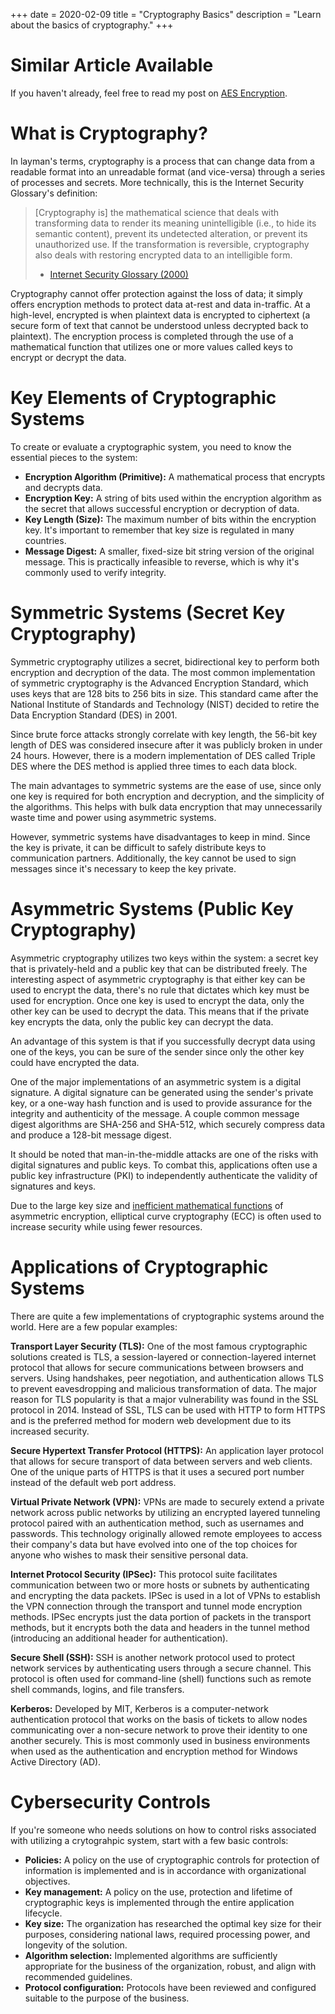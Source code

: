 +++
date = 2020-02-09
title = "Cryptography Basics"
description = "Learn about the basics of cryptography."
+++

# Similar Article Available

If you haven't already, feel free to read my post on [AES
Encryption](/blog/aes-encryption/).

# What is Cryptography?

In layman's terms, cryptography is a process that can change data from
a readable format into an unreadable format (and vice-versa) through a
series of processes and secrets. More technically, this is the Internet
Security Glossary's definition:

> [Cryptography is] the mathematical science that deals with
> transforming data to render its meaning unintelligible (i.e., to hide
> its semantic content), prevent its undetected alteration, or prevent
> its unauthorized use. If the transformation is reversible,
> cryptography also deals with restoring encrypted data to an
> intelligible form.
>
> -   [Internet Security Glossary
>     (2000)](https://tools.ietf.org/html/rfc2828)

Cryptography cannot offer protection against the loss of data; it simply
offers encryption methods to protect data at-rest and data in-traffic.
At a high-level, encrypted is when plaintext data is encrypted to
ciphertext (a secure form of text that cannot be understood unless
decrypted back to plaintext). The encryption process is completed
through the use of a mathematical function that utilizes one or more
values called keys to encrypt or decrypt the data.

# Key Elements of Cryptographic Systems

To create or evaluate a cryptographic system, you need to know the
essential pieces to the system:

-   **Encryption Algorithm (Primitive):** A mathematical process that
    encrypts and decrypts data.
-   **Encryption Key:** A string of bits used within the encryption
    algorithm as the secret that allows successful encryption or
    decryption of data.
-   **Key Length (Size):** The maximum number of bits within the
    encryption key. It's important to remember that key size is
    regulated in many countries.
-   **Message Digest:** A smaller, fixed-size bit string version of the
    original message. This is practically infeasible to reverse, which
    is why it's commonly used to verify integrity.

# Symmetric Systems (Secret Key Cryptography)

Symmetric cryptography utilizes a secret, bidirectional key to perform
both encryption and decryption of the data. The most common
implementation of symmetric cryptography is the Advanced Encryption
Standard, which uses keys that are 128 bits to 256 bits in size. This
standard came after the National Institute of Standards and Technology
(NIST) decided to retire the Data Encryption Standard (DES) in 2001.

Since brute force attacks strongly correlate with key length, the 56-bit
key length of DES was considered insecure after it was publicly broken
in under 24 hours. However, there is a modern implementation of DES
called Triple DES where the DES method is applied three times to each
data block.

The main advantages to symmetric systems are the ease of use, since only
one key is required for both encryption and decryption, and the
simplicity of the algorithms. This helps with bulk data encryption that
may unnecessarily waste time and power using asymmetric systems.

However, symmetric systems have disadvantages to keep in mind. Since the
key is private, it can be difficult to safely distribute keys to
communication partners. Additionally, the key cannot be used to sign
messages since it's necessary to keep the key private.

# Asymmetric Systems (Public Key Cryptography)

Asymmetric cryptography utilizes two keys within the system: a secret
key that is privately-held and a public key that can be distributed
freely. The interesting aspect of asymmetric cryptography is that either
key can be used to encrypt the data, there's no rule that dictates
which key must be used for encryption. Once one key is used to encrypt
the data, only the other key can be used to decrypt the data. This means
that if the private key encrypts the data, only the public key can
decrypt the data.

An advantage of this system is that if you successfully decrypt data
using one of the keys, you can be sure of the sender since only the
other key could have encrypted the data.

One of the major implementations of an asymmetric system is a digital
signature. A digital signature can be generated using the sender's
private key, or a one-way hash function and is used to provide assurance
for the integrity and authenticity of the message. A couple common
message digest algorithms are SHA-256 and SHA-512, which securely
compress data and produce a 128-bit message digest.

It should be noted that man-in-the-middle attacks are one of the risks
with digital signatures and public keys. To combat this, applications
often use a public key infrastructure (PKI) to independently
authenticate the validity of signatures and keys.

Due to the large key size and [inefficient mathematical
functions](https://crypto.stackexchange.com/a/591) of asymmetric
encryption, elliptical curve cryptography (ECC) is often used to
increase security while using fewer resources.

# Applications of Cryptographic Systems

There are quite a few implementations of cryptographic systems around
the world. Here are a few popular examples:

**Transport Layer Security (TLS):** One of the most famous cryptographic
solutions created is TLS, a session-layered or connection-layered
internet protocol that allows for secure communications between browsers
and servers. Using handshakes, peer negotiation, and authentication
allows TLS to prevent eavesdropping and malicious transformation of
data. The major reason for TLS popularity is that a major vulnerability
was found in the SSL protocol in 2014. Instead of SSL, TLS can be used
with HTTP to form HTTPS and is the preferred method for modern web
development due to its increased security.

**Secure Hypertext Transfer Protocol (HTTPS):** An application layer
protocol that allows for secure transport of data between servers and
web clients. One of the unique parts of HTTPS is that it uses a secured
port number instead of the default web port address.

**Virtual Private Network (VPN):** VPNs are made to securely extend a
private network across public networks by utilizing an encrypted layered
tunneling protocol paired with an authentication method, such as
usernames and passwords. This technology originally allowed remote
employees to access their company's data but have evolved into one of
the top choices for anyone who wishes to mask their sensitive personal
data.

**Internet Protocol Security (IPSec):** This protocol suite facilitates
communication between two or more hosts or subnets by authenticating and
encrypting the data packets. IPSec is used in a lot of VPNs to establish
the VPN connection through the transport and tunnel mode encryption
methods. IPSec encrypts just the data portion of packets in the
transport methods, but it encrypts both the data and headers in the
tunnel method (introducing an additional header for authentication).

**Secure Shell (SSH):** SSH is another network protocol used to protect
network services by authenticating users through a secure channel. This
protocol is often used for command-line (shell) functions such as remote
shell commands, logins, and file transfers.

**Kerberos:** Developed by MIT, Kerberos is a computer-network
authentication protocol that works on the basis of tickets to allow
nodes communicating over a non-secure network to prove their identity to
one another securely. This is most commonly used in business
environments when used as the authentication and encryption method for
Windows Active Directory (AD).

# Cybersecurity Controls

If you're someone who needs solutions on how to control risks
associated with utilizing a crytograhpic system, start with a few basic
controls:

-   **Policies:** A policy on the use of cryptographic controls for
    protection of information is implemented and is in accordance with
    organizational objectives.
-   **Key management:** A policy on the use, protection and lifetime of
    cryptographic keys is implemented through the entire application
    lifecycle.
-   **Key size:** The organization has researched the optimal key size
    for their purposes, considering national laws, required processing
    power, and longevity of the solution.
-   **Algorithm selection:** Implemented algorithms are sufficiently
    appropriate for the business of the organization, robust, and align
    with recommended guidelines.
-   **Protocol configuration:** Protocols have been reviewed and
    configured suitable to the purpose of the business.
